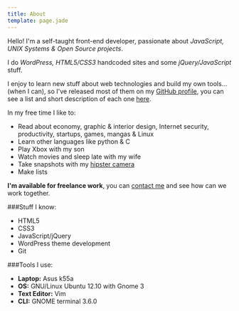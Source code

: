 ```yaml
---
title: About
template: page.jade
---
```


Hello! I'm a self-taught front-end developer, passionate about *JavaScript, UNIX Systems & Open Source projects*.

I do *WordPress, HTML5/CSS3* handcoded sites and some *jQuery/JavaScript* stuff.

I enjoy to learn new stuff about web technologies and build my own tools... (when I can), so I've released most of them on my [GitHub profile](http://github.com/thinkxl), you can see a list and short description of each one [here](/projects.html).

In my free time I like to:

- Read about economy, graphic & interior design, Internet security, productivity, startups, games, mangas & Linux 
- Learn other languages like python & C
- Play Xbox with my son
- Watch movies and sleep late with my wife
- Take snapshots with my [hipster camera](http://en.wikipedia.org/wiki/Cosina_CT-1)
- Make lists


**I'm available for freelance work**, you can [contact me](mailto:olverajuanluis@gmail.com) and see how can we work together.

###Stuff I know:

- HTML5
- CSS3
- JavaScript/jQuery
- WordPress theme development
- Git


###Tools I use:

- **Laptop:** Asus k55a
- **OS:** GNU/Linux Ubuntu 12.10 with Gnome 3
- **Text Editor:** Vim
- **CLI:** GNOME terminal 3.6.0 
